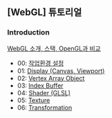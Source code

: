 ## [WebGL] 튜토리얼

### Introduction
[WebGL 소개, 스택, OpenGL과 비교](2019-04-19-webgl-introduction.md)
- 00: [작업환경 설정](2019-04-19-webgl-configuration.md)
- 01: [Display (Canvas, Viewport)](01-display.md)
- 02: [Vertex Array Object](02-vao.md)
- 03: [Index Buffer](03-index-buffer.md)
- 04: [Shader (GLSL)](04-shader.md)
- 05: [Texture](05-texture.md)
- 06: [Transformation](06-transformation.md)